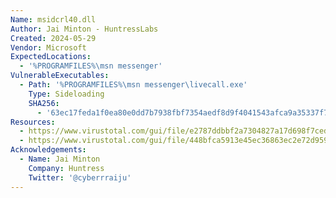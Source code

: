 ```yaml
---
Name: msidcrl40.dll
Author: Jai Minton - HuntressLabs
Created: 2024-05-29
Vendor: Microsoft
ExpectedLocations:
  - '%PROGRAMFILES%\msn messenger'
VulnerableExecutables:
  - Path: '%PROGRAMFILES%\msn messenger\livecall.exe'
    Type: Sideloading
    SHA256:
      - '63ec17feda1f0ea80e0dd7b7938fbf7354aedf8d9f4041543afca9a35337f7bf'
Resources:
  - https://www.virustotal.com/gui/file/e2787ddbbf2a7304827a17d698f7cede17edbf0633d36f39f4c020ee8f37ccd1
  - https://www.virustotal.com/gui/file/448bfca5913e45ec36863ec2e72d959bd1f8ac30e0c794b708b3a6f45a050ef4
Acknowledgements:
  - Name: Jai Minton
    Company: Huntress
    Twitter: '@cyberrraiju'
---
```


